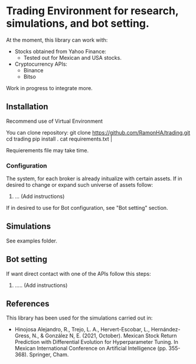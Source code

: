 # Trading Environment for research, simulations, and bot setting.

At the moment, this library can work with:
- Stocks obtained from Yahoo Finance:
  - Tested out for Mexican and USA stocks.
- Cryptocurrency APIs:
  - Binance
  - Bitso

Work in progress to integrate more.

## Installation
Recommend use of Virtual Environment

You can clone repository:
git clone https://github.com/RamonHA/trading.git
cd trading
pip install .
cat requirements.txt | 

Requierements file may take time.

### Configuration
The system, for each broker is already initualize with certain assets.
If in desired to change or expand such universe of assets follow:
1. ... (Add instructions)

If in desired to use for Bot configuration, see "Bot setting" section.

## Simulations
See examples folder.

## Bot setting
If want direct contact with one of the APIs follow this steps:

1.  ..... (Add instructions)


## References
This library has been used for the simulations carried out in:
- Hinojosa Alejandro, R., Trejo, L. A., Hervert-Escobar, L., Hernández-Gress, N., & González N, E. (2021, October). Mexican Stock Return Prediction with Differential Evolution for Hyperparameter Tuning. In Mexican International Conference on Artificial Intelligence (pp. 355-368). Springer, Cham.